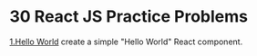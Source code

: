 # 30 React JS Practice Problems 

[1.Hello World](./1-Helloworld)
create a simple "Hello World" React component.